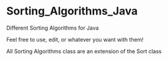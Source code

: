 # Sorting_Algorithms_Java
Different Sorting Algorithms for Java

Feel free to use, edit, or whatever you want with them!

All Sorting Algorithms class are an extension of the Sort class
